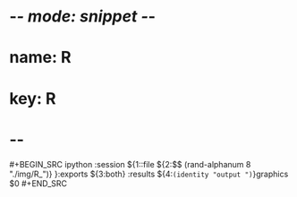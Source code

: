 # -*- mode: snippet -*-
# name: R
# key: R
# --
#+BEGIN_SRC ipython :session ${1::file ${2:$$ (rand-alphanum 8 "./img/R_")} }:exports ${3:both} :results ${4:`(identity "output ")`}graphics
$0
#+END_SRC